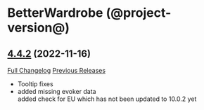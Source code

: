 # BetterWardrobe (@project-version@)

## [4.4.2](https://github.com/SLOKnightfall/BetterWardrobe/tree/4.4.2) (2022-11-16)
[Full Changelog](https://github.com/SLOKnightfall/BetterWardrobe/compare/4.4...4.4.2) [Previous Releases](https://github.com/SLOKnightfall/BetterWardrobe/releases)

- Tooltip fixes  
- added missing evoker data  
    added check for EU which has not been updated to 10.0.2 yet  
